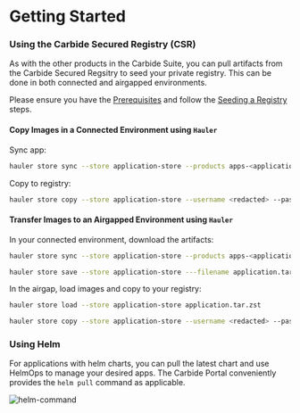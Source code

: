# Getting Started

### Using the Carbide Secured Registry (CSR)

As with the other products in the Carbide Suite, you can pull artifacts from the Carbide Secured Regsitry to seed your private registry. This can be done in both connected and airgapped environments. 

Please ensure you have the [Prerequisites](/docs/registry-docs/prereqs.md) and follow the [Seeding a Registry](/docs/registry-docs/copying-images.md) steps. 

#### Copy Images in a Connected Environment using `Hauler`

Sync app:

```bash
hauler store sync --store application-store --products apps-<application-name>=0.28.1 --key carbide-key.pub --platform <platform/arch>
```

Copy to registry:

```bash
hauler store copy --store application-store --username <redacted> --password <redacted> registry://<registry-url>
```

#### Transfer Images to an Airgapped Environment using `Hauler`

In your connected environment, download the artifacts:

```bash
hauler store sync --store application-store --products apps-<application-name>=0.28.1 --key carbide-key.pub --platform <platform/arch>

hauler store save --store application-store ---filename application.tar.zst
```

In the airgap, load images and copy to your registry:

```bash
hauler store load --store application-store application.tar.zst

hauler store copy --store application-store --username <redacted> --password <redacted> registry://<registry-url>
```

### Using Helm

For applications with helm charts, you can pull the latest chart and use HelmOps to manage your desired apps. The Carbide Portal conveniently provides the `helm pull` command as applicable.

![helm-command](/img/appco/helm-commnad-appco.png)
